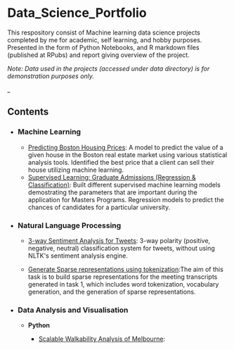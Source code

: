 # Data_Science_Portfolio

This respository consist of Machine learning data science projects completed by me for academic, self learning, and hobby purposes. Presented in the form of Python Notebooks, and R markdown files (published at RPubs) and report giving overview of the project.

*Note: Data used in the projects (accessed under data directory) is for demonstration purposes only.*

_

## Contents

- ### Machine Learning

	- [Predicting Boston Housing Prices](https://github.com/Ntaralkar/Data_Science_Portfolio/blob/master/Boston_Housing_Analysis/Boston_housing_analysis.ipynb): A model to predict the value of a given house in the Boston real estate market using various statistical analysis tools. Identified the best price that a client can sell their house utilizing machine learning.
	- [Supervised Learning: Graduate Admissions (Regression & Classification)](https://github.com/Ntaralkar/Data_Science_Portfolio/blob/master/Graduate_Admissions/Graduate%20Admission.ipynb): Built different supervised machine learning models demostrating the parameters that are important during the application for Masters Programs. Regression models to predict the chances of candidates for a particular university.
	


- ### Natural Language Processing
	- [3-way Sentiment Analysis for Tweets](https://github.com/sajal2692/data-science-portfolio/blob/master/3-Way%20Sentiment%20Analysis%20for%20Tweets.ipynb): 3-way polarity (positive, negative, neutral) classification system for tweets, without using NLTK's sentiment analysis engine.

	- [Generate Sparse representations using tokenization](https://github.com/Ntaralkar/data_science_portfolio/tree/master/Sentiment%20Analysis):The aim of this task is to build sparse representations for the meeting transcripts generated in task 1, which includes word tokenization, vocabulary generation, and the generation of sparse representations.


- ### Data Analysis and Visualisation
	- __Python__
	
		- [Scalable Walkability Analysis of Melbourne](https://github.com/sajal2692/Scalable-Walkability-Analysis-of-Melbourne):
		
